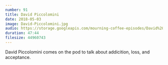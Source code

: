 ```yaml
---
number: 91
title: David Piccolomini
date: 2018-05-03
image: David-Piccolomini.jpg
audio: https://storage.googleapis.com/mourning-coffee-episodes/David%20Piccolomini%20Release.mp3
duration: 47:44
filesize: 44960743
---
```


David Piccolomini comes on the pod to talk about addicition, loss, and acceptance.
